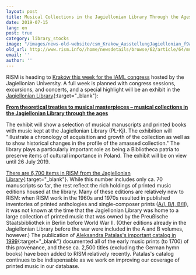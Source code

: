 ```yaml
---
layout: post
title: Musical Collections in the Jagiellonian Library Through the Ages
date: 2019-07-15
lang: en
post: true
category: library_stocks
image: "/images/news-old-website/csm_Krakow_AusstellungJagiellonian_f9a46ccdda.png"
old_url: http://www.rism.info//home/newsdetails/browse/62/article/64/musical-collections-in-the-jagiellonian-library-through-the-ages.html
email: ''
author: ''
---
```



RISM is heading to [Kraków this week for the IAML congress](/publications/iaml-congresses/2019.html) hosted by the Jagiellonian University. A full week is planned with congress sessions, excursions, and concerts, and a special highlight will be an exhibit in the [Jagiellonian Library](https://bj.uj.edu.pl/en_GB/start-en){:target="_blank"}:

[**From theoretical treaties to musical masterpieces – musical collections in the Jagiellonian Library through the ages**](http://www.iaml2019.confer.uj.edu.pl/en_GB/programme/exhibition-jagiellonian-library)

The exhibit will show a selection of musical manuscripts and printed books with music kept at the Jagiellonian Library (PL-Kj). The exhibition will "illustrate a chronology of acquisition and growth of the collection as well as to show historical changes in the profile of the amassed collection." The library plays a particularly important role as being a Bibliotheca patria to preserve items of cultural importance in Poland. The exhibit will be on view until 26 July 2019.

[There are 6,700 items in RISM from the Jagiellonian Library](https://opac.rism.info/search?View=rism&siglum=PL-Kj&Language=en){:target="_blank"}. While this number includes only ca. 70 manuscripts so far, the rest reflect the rich holdings of printed music editions housed at the library. Many of these editions are relatively new to RISM: when RISM work in the 1960s and 1970s resulted in published inventories of printed anthologies and single-composer prints ([A/I, B/I, B/II](/publications.html)), it was not known at the time that the Jagiellonian Library was home to a large collection of printed music that was owned by the Preußische Staatsbibliothek in Berlin before World War II. (Other editions already in the Jagiellonian Library before the war were included in the A and B volumes, however.) The publication of [Aleksandra Patalas's important catalog in 1999](https://opac.rism.info/search?id=lit3332&View=rism&Language=en){:target="_blank"} documented all of the early music prints (to 1700) of this provenance, and these ca. 2,500 titles (excluding the German hymn books) have been added to RISM relatively recently. Patalas's catalog continues to be indispensable as we work on improving our coverage of printed music in our database.



